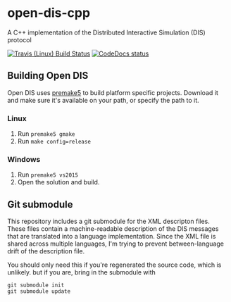 # open-dis-cpp
A C++ implementation of the Distributed Interactive Simulation (DIS) protocol

[![Travis (Linux) Build Status](https://travis-ci.org/open-dis/open-dis-cpp.svg?branch=master)](https://travis-ci.org/open-dis/open-dis-cpp)
[![CodeDocs status](https://codedocs.xyz/open-dis/open-dis-cpp.svg)](https://codedocs.xyz/open-dis/open-dis-cpp/)

## Building Open DIS

Open DIS uses [premake5](http://premake.github.io/) to build platform specific projects. Download it and make sure it's available on your path, or specify the path to it.

### Linux

1. Run `premake5 gmake`
1. Run `make config=release`

### Windows

1. Run `premake5 vs2015`
1. Open the solution and build.

## Git submodule
This repository includes a git submodule for the XML descripton files. These
files contain a machine-readable description of the DIS messages that are 
translated into a language implementation. Since the XML file is shared across
multiple languages, I'm trying to prevent between-language drift of the description
file.

You should only need this if you're regenerated the source code, which is unlikely.
but if you are, bring in the submodule with

~~~~
git submodule init
git submodule update
~~~~
